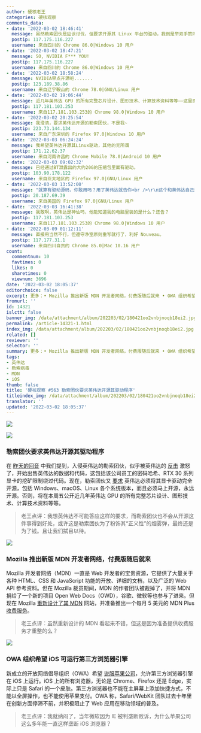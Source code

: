 ```yaml
---
author: 硬核老王
categories: 硬核观察
comments_data:
- date: '2022-03-02 18:46:41'
  message: 虽然勒索团伙是应该讨伐，但要求开源其 Linux 平台的驱动，我倒是举双手赞同。
  postip: 117.175.116.227
  username: 来自四川的 Chrome 86.0|Windows 10 用户
- date: '2022-03-02 18:47:21'
  message: SO, NVIDIA F*** YOU!
  postip: 117.175.116.227
  username: 来自四川的 Chrome 86.0|Windows 10 用户
- date: '2022-03-02 18:58:24'
  message: NVIDIA早点开源吧.......
  postip: 123.189.38.86
  username: 来自辽宁鞍山的 Chrome 78.0|GNU/Linux 用户
- date: '2022-03-02 19:06:44'
  message: 近几年英伟达 GPU 的所有完整芯片设计、图形技术、计算技术资料等等——这里面没驱动吗？
  postip: 117.181.103.253
  username: 来自117.181.103.253的 Chrome 98.0|Windows 10 用户
- date: '2022-03-02 20:25:54'
  message: 我澄清，要求英伟达开源的勒索团伙，不是我~
  postip: 223.73.144.134
  username: 来自广东深圳的 Firefox 97.0|Windows 10 用户
- date: '2022-03-03 06:24:24'
  message: 我希望英伟达开源其Linux驱动，其他的无所谓
  postip: 171.12.62.37
  username: 来自河南许昌的 Chrome Mobile 78.0|Android 10 用户
- date: '2022-03-03 09:02:32'
  message: 已经通过BT泄露出的大约20G的压缩包里面有驱动。
  postip: 103.90.178.122
  username: 来自亚太地区的 Firefox 97.0|GNU/Linux 用户
- date: '2022-03-03 13:52:00'
  message: "就算有驱动源码，你敢用吗？用了英伟达就告你<br />\r\n这个和英伟达自己开源的性质是不一样的"
  postip: 20.187.69.39
  username: 来自美国的 Firefox 97.0|GNU/Linux 用户
- date: '2022-03-03 16:41:38'
  message: 我敢啊，英伟达是神仙吗，他能知道我的电脑里装的是什么？还告？
  postip: 117.181.103.253
  username: 来自117.181.103.253的 Chrome 98.0|Windows 10 用户
- date: '2022-03-09 01:12:11'
  message: 直接用当然不行，但遵守净室原则重写就行了，利好 Nouveau。
  postip: 117.177.31.1
  username: 来自四川自贡的 Chrome 85.0|Mac 10.16 用户
count:
  commentnum: 10
  favtimes: 0
  likes: 0
  sharetimes: 0
  viewnum: 3696
date: '2022-03-02 18:05:37'
editorchoice: false
excerpt: 更多：• Mozilla 推出新版 MDN 开发者网络，付费版随后就来 • OWA 组织希望 iOS 可运行第三方浏览器引擎
fromurl: ''
id: 14321
islctt: false
banner_img: /data/attachment/album/202203/02/180421oo2vnbjnoqb18ei2.jpg
permalink: /article-14321-1.html
index_img: /data/attachment/album/202203/02/180421oo2vnbjnoqb18ei2.jpg
related: []
reviewer: ''
selector: ''
summary: 更多：• Mozilla 推出新版 MDN 开发者网络，付费版随后就来 • OWA 组织希望 iOS 可运行第三方浏览器引擎
tags:
- 英伟达
- 勒索病毒
- MDN
- iOS
thumb: false
title: '硬核观察 #563 勒索团伙要求英伟达开源其驱动程序'
titleindex_img: /data/attachment/album/202203/02/180421oo2vnbjnoqb18ei2.jpg
translator: ''
updated: '2022-03-02 18:05:37'
---
```


![](/data/attachment/album/202203/02/180421oo2vnbjnoqb18ei2.jpg)


![](/data/attachment/album/202203/02/180430krur84dy7m2fgod8.jpg)


### 勒索团伙要求英伟达开源其驱动程序


在 [昨天的回音](/article-14318-1.html) 中我们提到，入侵英伟达的勒索团伙，似乎被英伟达的 [反击](/article-14312-1.html) 激怒了，开始出售英伟达的数据和代码，这包括该公司员工的密码哈希、RTX 30 系列显卡的挖矿限制绕过代码。现在，勒索团伙又 [要求](https://voonze.com/those-responsible-for-the-cyber-attack-on-nvidia-demand-that-geforce-drivers-be-open-source/) 英伟达必须将其显卡驱动完全开源，包括 Windows、macOS、Linux 各个系统版本，而且必须马上开源，永远开源。否则，将在本周五公开近几年英伟达 GPU 的所有完整芯片设计、图形技术、计算技术资料等等。



> 
> 老王点评：我想英伟达不可能答应这样的要求，而勒索团伙也不会从开源这件事得到好处，或许这是勒索团伙为了粉饰其“正义性”的烟雾弹，最终还是为了钱。且让我们拭目以待。
> 
> 
> 


![](/data/attachment/album/202203/02/180446jm858emh77set1wt.jpg)


### Mozilla 推出新版 MDN 开发者网络，付费版随后就来


Mozilla 开发者网络（MDN）一直是 Web 开发者的宝贵资源，它提供了大量关于各种 HTML、CSS 和 JavaScript 功能的开放、详细的文档，以及广泛的 Web API 参考资料。但在 Mozilla 裁员期间，MDN 的作者团队被裁掉了，并将 MDN 捐给了一个新的项目 Open Web Docs（OWD），谷歌、微软等也参与了进来。但现在 Mozilla [重新设计了其 MDN](https://developer.mozilla.org/) 网站，并准备推出一个每月 5 美元的 MDN Plus [收费服务](https://hacks.mozilla.org/2022/03/a-new-year-a-new-mdn/)。



> 
> 老王点评：虽然重新设计的 MDN 看起来不错，但这是因为准备提供收费服务才重整的么？
> 
> 
> 


![](/data/attachment/album/202203/02/180503xji49az1x9vv4j5g.jpg)


### OWA 组织希望 iOS 可运行第三方浏览器引擎


新成立的开放网络倡导组织（OWA）希望 [说服苹果公司](https://open-web-advocacy.org/)，允许第三方浏览器引擎在 iOS 上运行。iOS 上的所有浏览器，无论是 Chrome、Firefox 还是 Edge，实际上只是 Safari 的一个皮肤。第三方浏览器也不能在主屏幕上添加快捷方式，不能以全屏操作，也不能使用苹果支付。OWA 称，Safari/WebKit 团队过去十年里在创新方面停滞不前，并积极阻止了 Web 应用在移动领域的普及。



> 
> 老王点评：我就纳闷了，当年微软因为 IE 被判垄断败诉，为什么苹果公司这么多年能一直这样垄断 iOS 浏览器？
> 
> 
>